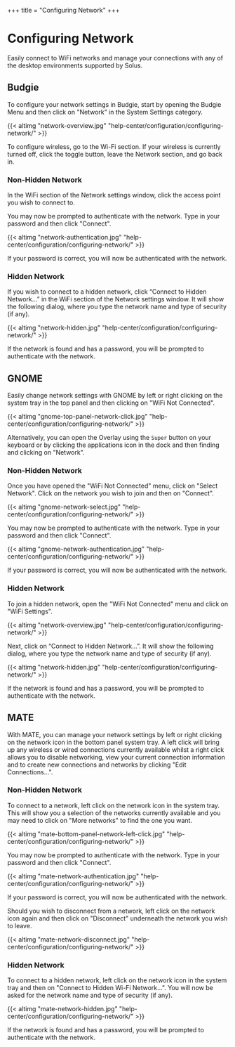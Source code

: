 +++
title = "Configuring Network"
+++
# Configuring Network

Easily connect to WiFi networks and manage your connections with any of the desktop environments supported by Solus.

## Budgie

To configure your network settings in Budgie, start by opening the Budgie Menu and then click on "Network" in the System Settings category.

{{< altimg "network-overview.jpg" "help-center/configuration/configuring-network/" >}}

To configure wireless, go to the Wi-Fi section. If your wireless is currently turned off, click the toggle button, leave the Network section, and go back in.

### Non-Hidden Network

In the WiFi section of the Network settings window, click the access point you wish to connect to.

You may now be prompted to authenticate with the network. Type in your password and then click "Connect".

{{< altimg "network-authentication.jpg" "help-center/configuration/configuring-network/" >}}

If your password is correct, you will now be authenticated with the network.

### Hidden Network

If you wish to connect to a hidden network, click “Connect to Hidden Network...” in the WiFi section of the Network settings window. It will show the following dialog, where you type the network name and type of security (if any).

{{< altimg "network-hidden.jpg" "help-center/configuration/configuring-network/" >}}

If the network is found and has a password, you will be prompted to authenticate with the network.

## GNOME

Easily change network settings with GNOME by left or right clicking on the system tray in the top panel and then clicking on "WiFi Not Connected".  

{{< altimg "gnome-top-panel-network-click.jpg" "help-center/configuration/configuring-network/" >}}

Alternatively, you can open the Overlay using the `Super` button on your keyboard or by clicking the applications icon in the dock and then finding and clicking on "Network".

### Non-Hidden Network

Once you have opened the "WiFi Not Connected" menu, click on "Select Network".  Click on the network you wish to join and then on "Connect".

{{< altimg "gnome-network-select.jpg" "help-center/configuration/configuring-network/" >}}

You may now be prompted to authenticate with the network. Type in your password and then click "Connect".

{{< altimg "gnome-network-authentication.jpg" "help-center/configuration/configuring-network/" >}}

If your password is correct, you will now be authenticated with the network.

### Hidden Network

To join a hidden network, open the "WiFi Not Connected" menu and click on "WiFi Settings".  

{{< altimg "network-overview.jpg" "help-center/configuration/configuring-network/" >}}

Next, click on “Connect to Hidden Network...”. It will show the following dialog, where you type the network name and type of security (if any).

{{< altimg "network-hidden.jpg" "help-center/configuration/configuring-network/" >}}

If the network is found and has a password, you will be prompted to authenticate with the network.

## MATE

With MATE, you can manage your network settings by left or right clicking on the network icon in the bottom panel system tray.  A left click will bring up any wireless or wired connections currently available whilst a right click allows you to disable networking, view your current connection information and to create new connections and networks by clicking "Edit Connections...".

### Non-Hidden Network

To connect to a network, left click on the network icon in the system tray.  This will show you a selection of the networks currently available and you may need to click on "More networks" to find the one you want.

{{< altimg "mate-bottom-panel-network-left-click.jpg" "help-center/configuration/configuring-network/" >}}

You may now be prompted to authenticate with the network. Type in your password and then click "Connect".

{{< altimg "mate-network-authentication.jpg" "help-center/configuration/configuring-network/" >}}

If your password is correct, you will now be authenticated with the network.

Should you wish to disconnect from a network, left click on the network icon again and then click on "Disconnect" underneath the network you wish to leave.

{{< altimg "mate-network-disconnect.jpg" "help-center/configuration/configuring-network/" >}}

### Hidden Network

To connect to a hidden network, left click on the network icon in the system tray and then on "Connect to Hidden Wi-Fi Network...".  You will now be asked for the network name and type of security (if any).

{{< altimg "mate-network-hidden.jpg" "help-center/configuration/configuring-network/" >}}

If the network is found and has a password, you will be prompted to authenticate with the network.
